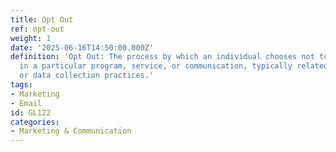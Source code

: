 ```yaml
---
title: Opt Out
ref: opt-out
weight: 1
date: '2025-06-16T14:50:00.000Z'
definition: 'Opt Out: The process by which an individual chooses not to participate
  in a particular program, service, or communication, typically related to marketing
  or data collection practices.'
tags:
- Marketing
- Email
id: GL122
categories:
- Marketing & Communication
---
```


